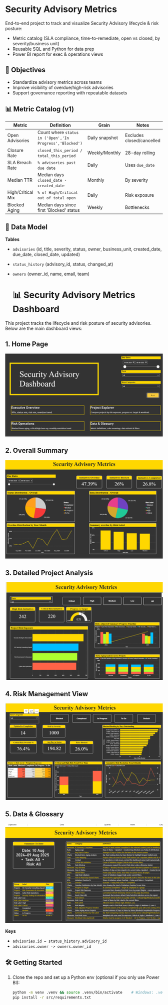 # Security Advisory Metrics

End-to-end project to track and visualize Security Advisory lifecycle & risk posture:
- Metric catalog (SLA compliance, time-to-remediate, open vs closed, by severity/business unit)
- Reusable SQL and Python for data prep
- Power BI report for exec & operations views

## 🎯 Objectives
- Standardize advisory metrics across teams
- Improve visibility of overdue/high-risk advisories
- Support governance reporting with repeatable datasets

## 📊 Metric Catalog (v1)
| Metric | Definition | Grain | Notes |
|---|---|---|---|
| Open Advisories | Count where `status in ('Open','In Progress','Blocked')` | Daily snapshot | Excludes closed/cancelled |
| Closure Rate | `closed_this_period / total_this_period` | Weekly/Monthly | 28-day rolling |
| SLA Breach Rate | `% advisories past due date` | Daily | Uses `due_date` |
| Median TTR | Median days `closed_date - created_date` | Monthly | By severity |
| High/Critical Mix | `% of High/Critical out of total open` | Daily | Risk exposure |
| Blocked Aging | Median days since first 'Blocked' status | Weekly | Bottlenecks |

## 🧱 Data Model
**Tables**
- `advisories` (id, title, severity, status, owner, business_unit, created_date, due_date, closed_date, updated)
- `status_history` (advisory_id, status, changed_at)
- `owners` (owner_id, name, email, team)

  # 📊 Security Advisory Metrics Dashboard

This project tracks the lifecycle and risk posture of security advisories. Below are the main dashboard views:

## 1. Home Page
![Home Page](images/Home%20page.png)

## 2. Overall Summary
![Overall Summary](images/Overall%20Summary.png)

## 3. Detailed Project Analysis
![Detailed Project Analysis](images/Detailed%20Project%20Analysis.png)

## 4. Risk Management View
![Risk Management View](images/Risk%20Management%20View%20.png)

## 5. Data & Glossary
![Data & Glossary](images/Data%20&%20Glossary.png)

**Keys**
- `advisories.id = status_history.advisory_id`
- `advisories.owner -> owners.owner_id`

## 🛠️ Getting Started
1. Clone the repo and set up a Python env (optional if you only use Power BI):
   ```bash
   python -m venv .venv && source .venv/bin/activate    # Windows: .venv\Scripts\Activate
   pip install -r src/requirements.txt
